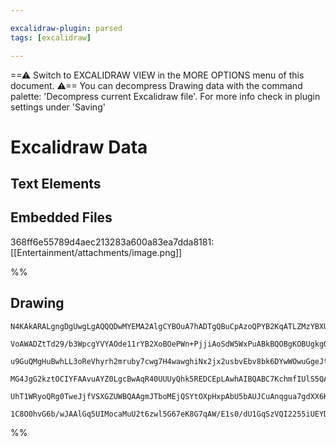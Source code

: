 ```yaml
---

excalidraw-plugin: parsed
tags: [excalidraw]

---
```

==⚠  Switch to EXCALIDRAW VIEW in the MORE OPTIONS menu of this document. ⚠== You can decompress Drawing data with the command palette: 'Decompress current Excalidraw file'. For more info check in plugin settings under 'Saving'


# Excalidraw Data
## Text Elements
## Embedded Files
368ff6e55789d4aec213283a600a83ea7dda8181: [[Entertainment/attachments/image.png]]

%%
## Drawing
```compressed-json
N4KAkARALgngDgUwgLgAQQQDwMYEMA2AlgCYBOuA7hADTgQBuCpAzoQPYB2KqATLZMzYBXUtiRoIACyhQ4zZAHoFAc0JRJQgEYA6bGwC2CgF7N6hbEcK4OCtptbErHALRY8RMpWdx8Q1TdIEfARcZgRmBShcZQUebQBWbR4aOiCEfQQOKGZuAG1wMFAwYogSbghlABUAEQB9AA0AMwBVAGYARg4AYVaebExJZniAdUrhlOLIWERywn1opH4SzG5n

VoAWADZtTd29/b3WpcgYVYAOde11rYB2XoBOePWn+PjjiAoSdW5WxPuABkBQOBgKOBUgkgQhGU0m46zO2kez2RL2R90272symC3H+72YUFIbAA1ggumx8GxSOVCdZmHBcIEshMSppcNhicoiUIOMRyZTqRJaRx6YzMlAWZBGoR8PgAMqwHESQQeSUQAlE0nDL6Sbh8cHqwkkhAKmBK9AqsrvbkwjjhHJodrvNgM7BqU6OwHvLnCOAASWIDtQuQAu

u9GuQMgHuBwhLL3oReVhyrh2mruby7cwg7H4wawghiNx2jx2usbvEbv8bk6DYwWOwuGgeJta5MGExWJwAHKcMR61qbO48Hhne4J5jVNJQQvcRoEMLvTTCXkAUWCGSyObj+HeQjgxFwM6LjruZxbrWrT3uZ3eRA4xJjO7vbA5s7Q8/wi/zUSgQiDECILyibKGq0rBNGEiDmcjSNJsCCvDcY7EOsuAINgpa9GcrS4JsgK4NhIQ3MQh5nO0ZFqsw7ji

MG4JgG2kztOCIYFAAvuAYZ0LgcBwAqR40UUUyQhk5REDCEpLAwhAIBQABC7KchmfIUlS5QAMSwZpjQshA2AiEyUB+jO+gKpqZIqYK6Bqe0CA2TZOl6aQBlGek8kcj6PLKQKNLkCKDIGQ5+nii5+gAGIyvKio0eqFJWgUulBVkIWmca2rEN8zaSY5znGSlpKmuaMWqlliWGcZABKwi2vaxYlU5wXGQA8q67rFl68XZQ16ShZwUChbg+gyh6qBvB1p

UhT1WRyoQRg0TweJjfVSXGZUWBQAAgmJTboMEjQSYtOXpHxpAbU5bAUJCuAnqgua7gdXX6KuvLrWdF0hNdECMkSVB1Yd+gvd9lTwNFSk6VRRKyvU3DxO09wJJJ4MUvgACaerYVcdyDps5Y3DwuMVpJRhsAY3CCZA9AEEIc1sb9D2VZ5WYAaDklciQ02zXqC0lKzxAKggcDQyzpAkAAsmwxAIE9uCaME12ft+3PC15qloGTECyRSH2kMobIABSljc

1C8O0hvG6b/wJAAlGq5UIMocaMuU2t6zwl5G67eK8G7qAW/E1s0/dU1GqSzVQI2255iUEYDQgttJsLHCgarBqZNLsvcISVPvNgRAC2gmcIO8HAxxnpBZwawhQPeNEFwHJR2AAVuh2RysXcBixLUsy++qDy4X8XsmHjCVMT+Ckwa0zRWEwTYGHnBqnpBIGEDMxoLdL5vnLC79+2+ChBts+EMPo9PrKbHgKx/AQOB4Sk+xrFAA
```
%%